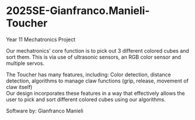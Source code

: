 # 2025SE-Gianfranco.Manieli-Toucher

Year 11 Mechatronics Project

Our mechatronics' core function is to pick out 3 different colored cubes and sort them. This is via use of ultrasonic sensors, an RGB color sensor and multiple servos. 

The Toucher has many features, including: 
    Color detection, distance detection, algorithms to manage claw functions (grip, release, movement of claw itself)  
    Our design incorporates these features in a way that effectively allows the user to pick and sort different colored cubes using our algorithms. 

Software by: Gianfranco Manieli 